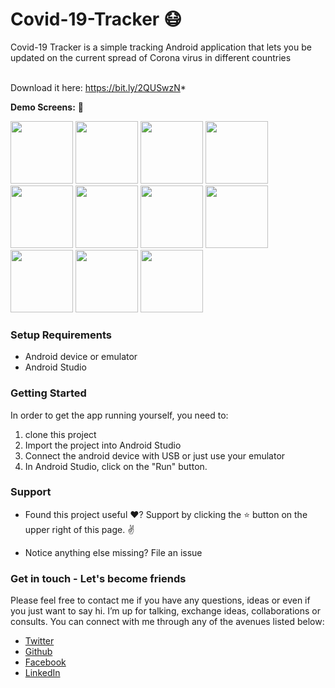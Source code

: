 # Covid-19-Tracker :mask:
Covid-19 Tracker is a simple tracking Android application that lets you be updated on the current spread of Corona virus in different countries<br></br>

Download it here: https://bit.ly/2QUSwzN*

**Demo Screens:**  :rocket:
<p float="left">
<img src="Screenshots/Screenshot_20200330-175204.jpg" width="100"/>
<img src="Screenshots/Screenshot_20200330-175215.jpg" width="100"/>
<img src="Screenshots/Screenshot_20200330-175220.jpg" width="100">
<img src="Screenshots/Screenshot_20200330-175229.jpg" width="100">
<img src="Screenshots/Screenshot_20200330-175235.jpg" width="100">
<img src="Screenshots/Screenshot_20200330-175245.jpg" width="100">
<img src="Screenshots/Screenshot_20200330-175256.jpg" width="100">
<img src="Screenshots/Screenshot_20200330-175302.jpg" width="100">
<img src="Screenshots/Screenshot_20200330-175312.jpg" width="100">
<img src="Screenshots/Screenshot_20200330-175324.jpg" width="100">
<img src="Screenshots/Screenshot_20200330-175338.jpg" width="100">
  </p>
  
  
### Setup Requirements
- Android device or emulator
- Android Studio

### Getting Started
In order to get the app running yourself, you need to:
1.  clone this project
2.  Import the project into Android Studio
3.  Connect the android device with USB or just use your emulator
4.  In Android Studio, click on the "Run" button.


### Support
- Found this project useful ❤️? Support by clicking the ⭐️ button on the upper right of this page. ✌️

- Notice anything else missing? File an issue 

### Get in touch - Let's become friends
Please feel free to contact me if you have any questions, ideas or even if you just want to say hi. I’m up for talking, exchange ideas, collaborations or consults. You can connect with me through any of the avenues listed below:
- [Twitter](https://twitter.com/_joelkanyi)
- [Github](https://github.com/JoelKanyi)
- [Facebook](https://www.facebook.com/joel.kanyi.71)
- [LinkedIn](https://www.linkedin.com/in/joel-kanyi-037270174/) 
